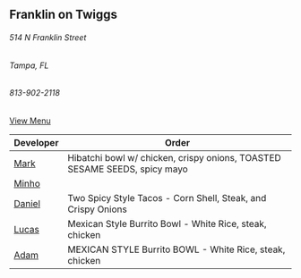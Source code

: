 ## Franklin on Twiggs
###### 514 N Franklin Street
###### Tampa, FL
###### 813-902-2118



[View Menu](https://www.toasttab.com/franklin-on-twiggs-eatery-and-market/v2/online-order#!/order)


Developer     | Order
--------------|---------------------
[Mark](http://github.com/mark-smithtb)              |  Hibatchi bowl w/ chicken, crispy onions, TOASTED SESAME SEEDS, spicy mayo
[Minho](https://github.com/minhochoi)               | 
[Daniel](https://github.come/dtartaglia)            | Two Spicy Style Tacos - Corn Shell, Steak, and Crispy Onions
[Lucas](https://github.com/lucasclaude)             | Mexican Style Burrito Bowl - White Rice, steak, chicken
[Adam](https://github.com/ahaubenstock)             | MEXICAN STYLE Burrito BOWL - White Rice, steak, chicken
